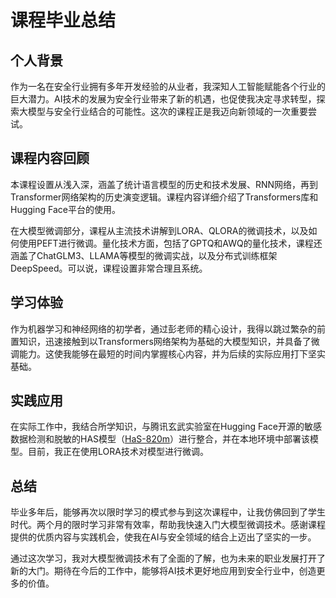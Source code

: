 # 课程毕业总结

## 个人背景

作为一名在安全行业拥有多年开发经验的从业者，我深知人工智能赋能各个行业的巨大潜力。AI技术的发展为安全行业带来了新的机遇，也促使我决定寻求转型，探索大模型与安全行业结合的可能性。这次的课程正是我迈向新领域的一次重要尝试。

## 课程内容回顾

本课程设置从浅入深，涵盖了统计语言模型的历史和技术发展、RNN网络，再到Transformer网络架构的历史演变逻辑。课程内容详细介绍了Transformers库和Hugging Face平台的使用。

在大模型微调部分，课程从主流技术讲解到LORA、QLORA的微调技术，以及如何使用PEFT进行微调。量化技术方面，包括了GPTQ和AWQ的量化技术，课程还涵盖了ChatGLM3、LLAMA等模型的微调实战，以及分布式训练框架DeepSpeed。可以说，课程设置非常合理且系统。

## 学习体验

作为机器学习和神经网络的初学者，通过彭老师的精心设计，我得以跳过繁杂的前置知识，迅速接触到以Transformers网络架构为基础的大模型知识，并具备了微调能力。这使我能够在最短的时间内掌握核心内容，并为后续的实际应用打下坚实基础。

## 实践应用

在实际工作中，我结合所学知识，与腾讯玄武实验室在Hugging Face开源的敏感数据检测和脱敏的HAS模型（[HaS-820m](https://huggingface.co/SecurityXuanwuLab/HaS-820m)）进行整合，并在本地环境中部署该模型。目前，我正在使用LORA技术对模型进行微调。

## 总结

毕业多年后，能够再次以限时学习的模式参与到这次课程中，让我仿佛回到了学生时代。两个月的限时学习非常有效率，帮助我快速入门大模型微调技术。感谢课程提供的优质内容与实践机会，使我在AI与安全领域的结合上迈出了坚实的一步。

通过这次学习，我对大模型微调技术有了全面的了解，也为未来的职业发展打开了新的大门。期待在今后的工作中，能够将AI技术更好地应用到安全行业中，创造更多的价值。
